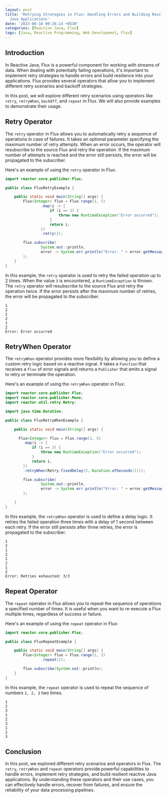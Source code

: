 ```yaml
---
layout: post
title: 'Retrying Strategies in Flux: Handling Errors and Building Resilience in Reactive
  Java Applications'
date: '2023-06-18 09:26:14 +0530'
categories: [Reactive Java, Flux]
tags: [Java, Reactive Programming, Web Development, Flux]
---
```

## Introduction

In Reactive Java, Flux is a powerful component for working with streams of data. When dealing with potentially failing operations, it's important to implement retry strategies to handle errors and build resilience into your applications. Flux provides several operators that allow you to implement different retry scenarios and backoff strategies.

In this post, we will explore different retry scenarios using operators like `retry`, `retryWhen`, `backOff`, and `repeat` in Flux. We will also provide examples to demonstrate their usage.

## Retry Operator

The `retry` operator in Flux allows you to automatically retry a sequence of operations in case of failures. It takes an optional parameter specifying the maximum number of retry attempts. When an error occurs, the operator will resubscribe to the source Flux and retry the operation. If the maximum number of attempts is reached and the error still persists, the error will be propagated to the subscriber.

Here's an example of using the `retry` operator in Flux:

```java
import reactor.core.publisher.Flux;

public class FluxRetryExample {

    public static void main(String[] args) {
        Flux<Integer> flux = Flux.range(1, 5)
                .map(i -> {
                    if (i == 3) {
                        throw new RuntimeException("Error occurred");
                    }
                    return i;
                })
                .retry(2);

        flux.subscribe(
                System.out::println,
                error -> System.err.println("Error: " + error.getMessage())
        );
    }
}
```

In this example, the `retry` operator is used to retry the failed operation up to 2 times. When the value `3` is encountered, a `RuntimeException` is thrown. The `retry` operator will resubscribe to the source Flux and retry the operation twice. If the error persists after the maximum number of retries, the error will be propagated to the subscriber.

```
1
2
1
2
1
2
Error: Error occurred
```

## RetryWhen Operator

The `retryWhen` operator provides more flexibility by allowing you to define a custom retry logic based on a reactive signal. It takes a `Function` that receives a `Flux` of error signals and returns a `Publisher` that emits a signal to retry or terminate the operation.

Here's an example of using the `retryWhen` operator in Flux:

```java
import reactor.core.publisher.Flux;
import reactor.core.publisher.Mono;
import reactor.util.retry.Retry;

import java.time.Duration;

public class FluxRetryWhenExample {

    public static void main(String[] args) {

      Flux<Integer> flux = Flux.range(1, 5)
        .map(i -> {
            if (i == 3) {
                throw new RuntimeException("Error occurred");
            }
            return i;
        })
        .retryWhen(Retry.fixedDelay(3, Duration.ofSeconds(1)));

        flux.subscribe(
                System.out::println,
                error -> System.err.println("Error: " + error.getMessage())
        );

    }
}
```

In this example, the `retryWhen` operator is used to define a delay logic. It retries the failed operation three times with a delay of 1 second between each retry. If the error still persists after three retries, the error is propagated to the subscriber.

```
1
2
1
2
1
2
1
2
Error: Retries exhausted: 3/3
```

## Repeat Operator

The `repeat` operator in Flux allows you to repeat the sequence of operations a specified number of times. It is useful when you want to re-execute a Flux multiple times, regardless of success or failure.

Here's an example of using the `repeat` operator in Flux:

```java
import reactor.core.publisher.Flux;

public class FluxRepeatExample {

    public static void main(String[] args) {
        Flux<Integer> flux = Flux.range(1, 3)
                .repeat(2);

        flux.subscribe(System.out::println);
    }
}
```

In this example, the `repeat` operator is used to repeat the sequence of numbers `1, 2, 3` two times. 

```
1
2
3
1
2
3
1
2
3
```

## Conclusion

In this post, we explored different retry scenarios and operators in Flux. The `retry`, `retryWhen` and `repeat` operators provide powerful capabilities to handle errors, implement retry strategies, and build resilient reactive Java applications. By understanding these operators and their use cases, you can effectively handle errors, recover from failures, and ensure the reliability of your data processing pipelines.